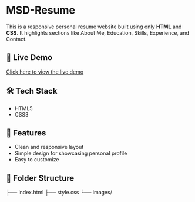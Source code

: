 # MSD-Resume
This is a responsive personal resume website built using only **HTML** and **CSS**. It highlights sections like About Me, Education, Skills, Experience, and Contact.

## 🚀 Live Demo

[Click here to view the live demo](https://deepikaresume4245.netlify.app/)
## 🛠️ Tech Stack

- HTML5  
- CSS3

## 📁 Features

- Clean and responsive layout  
- Simple design for showcasing personal profile  
- Easy to customize

## 📂 Folder Structure
├── index.html
├── style.css
└── images/

